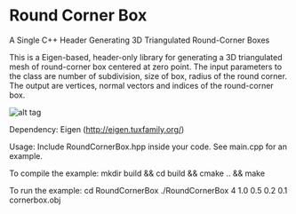 # Round Corner Box
A Single C++ Header Generating 3D Triangulated Round-Corner Boxes

This is a Eigen-based, header-only library for generating a 3D triangulated mesh of round-corner box centered at zero point. The input parameters to the class are number of subdivision, size of box, radius of the round corner. The output are vertices, normal vectors and indices of the round-corner box.

![alt tag](http://www.columbia.edu/~yf2320/cornerbox.png)

Dependency:
Eigen (http://eigen.tuxfamily.org/)

Usage:
Include RoundCornerBox.hpp inside your code. See main.cpp for an example. 

To compile the example:
mkdir build && cd build && cmake .. && make

To run the example:
cd RoundCornerBox
./RoundCornerBox 4 1.0 0.5 0.2 0.1 cornerbox.obj